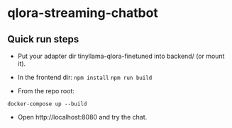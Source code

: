 # qlora-streaming-chatbot


## Quick run steps

- Put your adapter dir tinyllama-qlora-finetuned into backend/ (or mount it).

- In the frontend dir:
`npm install`
`npm run build`
    

- From the repo root:

`docker-compose up --build`

- Open http://localhost:8080 and try the chat.
